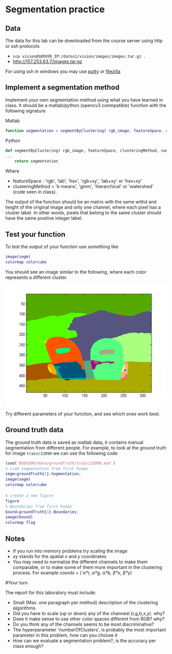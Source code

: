 # Segmentation practice

## Data


The data for this lab can be downloaded from the course server using http or ssh protocols

- `scp vision@SERVER_IP:/datos1/vision/images/images.tar.gz .`
- http://157.253.63.7/images.tar.gz

For using ssh in windows you may use [putty](http://www.chiark.greenend.org.uk/~sgtatham/putty/download.html) 
or [filezilla](http://portableapps.com/apps/internet/filezilla_portable)  


## Implement a segmentation method

Implement your own segmentation method using what you have learned in class. It should be a matlab/python (opencv3 conmpatible) function with the following signature

Matlab
```matlab
function segmentation = segmentByClustering( rgb_image, featureSpace, clusteringMethod, numberOfClusters)
```

Python
```python
def segmentByClustering( rgb_image, featureSpace, clusteringMethod, numberOfClusters):
...
    return segmentation
```
Where

- featureSpace : 'rgb', 'lab', 'hsv', 'rgb+xy', 'lab+xy' or 'hsv+xy'
- clusteringMethod = 'k-means', 'gmm', 'hierarchical' or 'watershed' (code seen in class).

The output of the function should be an  matrix with the same withd and  height of the original image and only one channel, where each pixel has a cluster label. In other words, pixels that belong to the same cluster should have the same positive integer label.

## Test your function

To test the output of your function use something like

```matlab
image(segm)
colormap colorcube
```

You should see an image similar to the following, where each color represents a different cluster.

![Example of segmentation](segmented.png)

Try different parameters of your function, and see which ones work best. 


## Ground truth data

The ground truth data is saved as matlab data, it contains manual segmentation from different people. For example,
to look at the ground truth for image ``train/22090`` we can use the following code

```matlab
load('BSDS500/data/groundTruth/train/22090.mat')
% Load segmentation from first human
segm=groundTruth{1}.Segmentation;
image(segm)
colormap colorcube

% create a new figure
figure
% Boundaries from first human
bound=groundTruth{1}.Boundaries;
image(bound)
colormap flag
```

## Notes

- If you run into memory problems try scaling the image
- *xy* stands for the spatial _x_ and _y_ coordinates
- You may need to normalize the different channels to make them comparable, or to make some of them more important in the clustering process. For example _coords = ( α\*r, α\*g, α\*b, β\*x, β\*y)_

#Your turn

The report for this laboratory must include:

-   Small (Max. one paragraph per method) description of the clustering algorithms.
-   Did  you have to scale (up or down) any of the channesl (r,g,b,x,y). why?
-   Does it make sense to use other color spaces different from RGB?  why?
-   Do you think any of the channels seems to be most discriminative?
-   The hyperparameter 'numberOfClusters', is probably the most important parameter in this problem, how can you choose it
-   How can we evaluate a segmentation problem?, is the accuracy per class enough?


